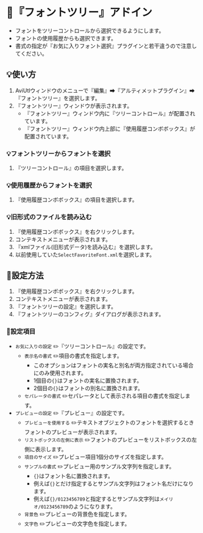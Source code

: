 ﻿# 🎉『フォントツリー』アドイン

* フォントをツリーコントロールから選択できるようにします。
* フォントの使用履歴からも選択できます。
* 書式の指定が『お気に入りフォント選択』プラグインと若干違うので注意してください。

## 💡使い方

1. AviUtlウィンドウのメニューで『編集』➡『アルティメットプラグイン』➡『フォントツリー』を選択します。
1. 『フォントツリー』ウィンドウが表示されます。
	* 『フォントツリー』ウィンドウ内に『ツリーコントロール』が配置されています。
	* 『フォントツリー』ウィンドウ内上部に『使用履歴コンボボックス』が配置されています。

### 💡フォントツリーからフォントを選択

1. 『ツリーコントロール』の項目を選択します。

### 💡使用履歴からフォントを選択

1. 『使用履歴コンボボックス』の項目を選択します。

### 💡旧形式のファイルを読み込む

1. 『使用履歴コンボボックス』を右クリックします。
1. コンテキストメニューが表示されます。
1. 『xmlファイル(旧形式データ)を読み込む』を選択します。
1. 以前使用していた`SelectFavoriteFont.xml`を選択します。

## 🔧設定方法

1. 『使用履歴コンボボックス』を右クリックします。
1. コンテキストメニューが表示されます。
1. 『フォントツリーの設定』を選択します。
1. 『フォントツリーのコンフィグ』ダイアログが表示されます。

### 📝設定項目

* `お気に入りの設定` ✏️『ツリーコントロール』の設定です。
	* `表示名の書式` ✏️項目の書式を指定します。
		* このオプションはフォントの実名と別名が両方指定されている場合にのみ使用されます。
		* 1個目の`{}`はフォントの実名に置換されます。
		* 2個目の`{}`はフォントの別名に置換されます。
	* `セパレータの書式` ✏️セパレータとして表示される項目の書式を指定します。
* `プレビューの設定` ✏️『プレビュー』の設定です。
	* `プレビューを使用する` ✏️テキストオブジェクトのフォントを選択するときフォントのプレビューが表示されます。
	* `リストボックスの左側に表示` ✏️フォントのプレビューをリストボックスの左側に表示します。
	* `項目のサイズ` ✏️プレビュー項目1個分のサイズを指定します。
	* `サンプルの書式` ✏️プレビュー用のサンプル文字列を指定します。
		* `{}`はフォント名に置換されます。
		* 例えば`{}`とだけ指定するとサンプル文字列はフォント名だけになります。
		* 例えば`{}/0123456789`と指定するとサンプル文字列は`メイリオ/0123456789`のようになります。
	* `背景色` ✏️プレビューの背景色を指定します。
	* `文字色` ✏️プレビューの文字色を指定します。
